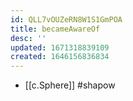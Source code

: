 ```yaml
---
id: QLL7vOUZeRN8W1S1GmPOA
title: becameAwareOf
desc: ''
updated: 1671318839109
created: 1646156836834
---
```



- [[c.Sphere]] #shapow
